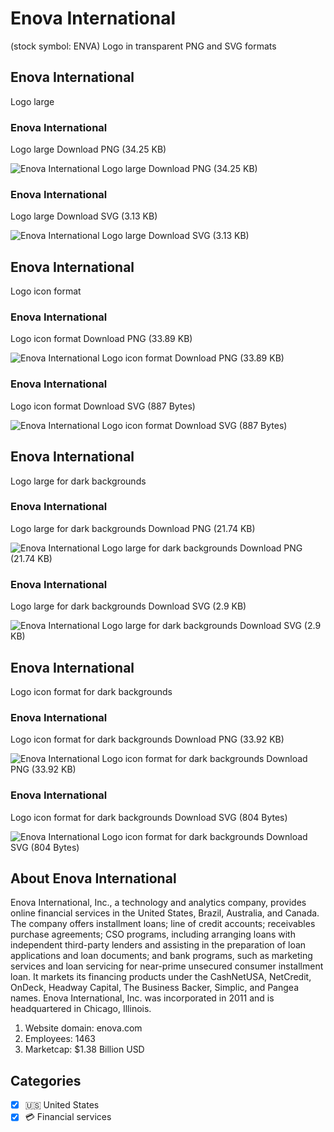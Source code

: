 # Enova International
 (stock symbol: ENVA) Logo in transparent PNG and SVG formats

## Enova International
 Logo large

### Enova International
 Logo large Download PNG (34.25 KB)

![Enova International
 Logo large Download PNG (34.25 KB)](/img/orig/ENVA_BIG-e86d8072.png)

### Enova International
 Logo large Download SVG (3.13 KB)

![Enova International
 Logo large Download SVG (3.13 KB)](/img/orig/ENVA_BIG-9019ac4c.svg)

## Enova International
 Logo icon format

### Enova International
 Logo icon format Download PNG (33.89 KB)

![Enova International
 Logo icon format Download PNG (33.89 KB)](/img/orig/ENVA-3eff70b5.png)

### Enova International
 Logo icon format Download SVG (887 Bytes)

![Enova International
 Logo icon format Download SVG (887 Bytes)](/img/orig/ENVA-216468e0.svg)

## Enova International
 Logo large for dark backgrounds

### Enova International
 Logo large for dark backgrounds Download PNG (21.74 KB)

![Enova International
 Logo large for dark backgrounds Download PNG (21.74 KB)](/img/orig/ENVA_BIG.D-956f0317.png)

### Enova International
 Logo large for dark backgrounds Download SVG (2.9 KB)

![Enova International
 Logo large for dark backgrounds Download SVG (2.9 KB)](/img/orig/ENVA_BIG.D-c31fca8c.svg)

## Enova International
 Logo icon format for dark backgrounds

### Enova International
 Logo icon format for dark backgrounds Download PNG (33.92 KB)

![Enova International
 Logo icon format for dark backgrounds Download PNG (33.92 KB)](/img/orig/ENVA.D-13bd3a38.png)

### Enova International
 Logo icon format for dark backgrounds Download SVG (804 Bytes)

![Enova International
 Logo icon format for dark backgrounds Download SVG (804 Bytes)](/img/orig/ENVA.D-200ea026.svg)

## About Enova International


Enova International, Inc., a technology and analytics company, provides online financial services in the United States, Brazil, Australia, and Canada. The company offers installment loans; line of credit accounts; receivables purchase agreements; CSO programs, including arranging loans with independent third-party lenders and assisting in the preparation of loan applications and loan documents; and bank programs, such as marketing services and loan servicing for near-prime unsecured consumer installment loan. It markets its financing products under the CashNetUSA, NetCredit, OnDeck, Headway Capital, The Business Backer, Simplic, and Pangea names. Enova International, Inc. was incorporated in 2011 and is headquartered in Chicago, Illinois.

1. Website domain: enova.com
2. Employees: 1463
3. Marketcap: $1.38 Billion USD


## Categories
- [x] 🇺🇸 United States
- [x] 💳 Financial services
